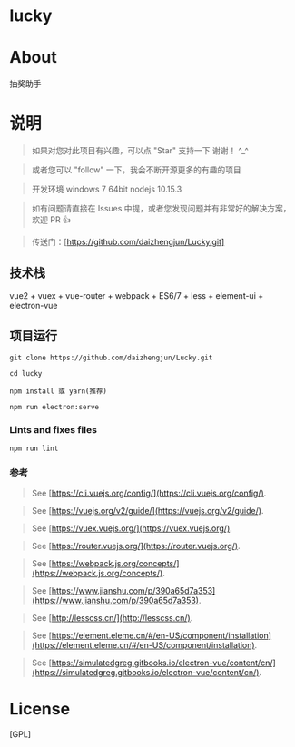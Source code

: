 # lucky

# About
抽奖助手

# 说明

>  如果对您对此项目有兴趣，可以点 "Star" 支持一下 谢谢！ ^_^

>  或者您可以 "follow" 一下，我会不断开源更多的有趣的项目

>  开发环境 windows 7 64bit  nodejs 10.15.3

>  如有问题请直接在 Issues 中提，或者您发现问题并有非常好的解决方案，欢迎 PR 👍

>  传送门：[https://github.com/daizhengjun/Lucky.git]


## 技术栈

vue2 + vuex + vue-router + webpack + ES6/7 + less + element-ui + electron-vue

## 项目运行
```
git clone https://github.com/daizhengjun/Lucky.git

cd lucky

npm install 或 yarn(推荐)

npm run electron:serve
```

### Lints and fixes files
```
npm run lint
```

### 参考

>  See [https://cli.vuejs.org/config/](https://cli.vuejs.org/config/).

>  See [https://vuejs.org/v2/guide/](https://vuejs.org/v2/guide/).

>  See [https://vuex.vuejs.org/](https://vuex.vuejs.org/).

>  See [https://router.vuejs.org/](https://router.vuejs.org/).

>  See [https://webpack.js.org/concepts/](https://webpack.js.org/concepts/).

>  See [https://www.jianshu.com/p/390a65d7a353](https://www.jianshu.com/p/390a65d7a353).

>  See [http://lesscss.cn/](http://lesscss.cn/).

>  See [https://element.eleme.cn/#/en-US/component/installation](https://element.eleme.cn/#/en-US/component/installation).

>  See [https://simulatedgreg.gitbooks.io/electron-vue/content/cn/](https://simulatedgreg.gitbooks.io/electron-vue/content/cn/).


# License

[GPL]
